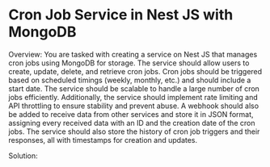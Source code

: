 # Cron Job Service in Nest JS with MongoDB
Overview: You are tasked with creating a service on Nest JS that manages cron jobs using MongoDB
for storage. The service should allow users to create, update, delete, and retrieve cron jobs.
Cron jobs should be triggered based on scheduled timings (weekly, monthly, etc.) and should
include a start date. The service should be scalable to handle a large number of cron jobs
efficiently. Additionally, the service should implement rate limiting and API throttling to ensure
stability and prevent abuse. A webhook should also be added to receive data from other
services and store it in JSON format, assigning every received data with an ID and the
creation date of the cron jobs. The service should also store the history of cron job triggers
and their responses, all with timestamps for creation and updates.

Solution: